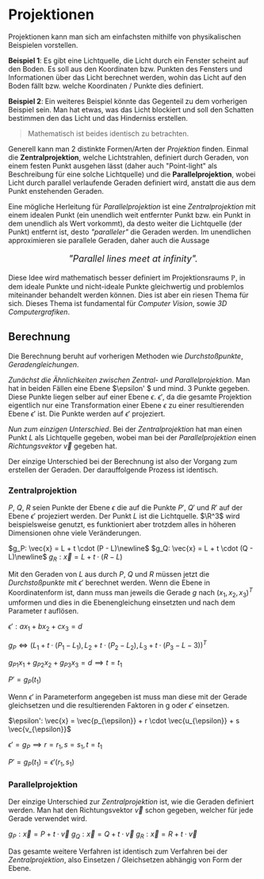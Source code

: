 # Projektionen

Projektionen kann man sich am einfachsten mithilfe von physikalischen Beispielen vorstellen.

**Beispiel 1**: Es gibt eine Lichtquelle, die Licht durch ein Fenster scheint auf den Boden. Es soll aus den Koordinaten bzw. Punkten des Fensters und Informationen über das Licht berechnet werden, wohin das Licht auf den Boden fällt bzw. welche Koordinaten / Punkte dies definiert.

**Beispiel 2**: Ein weiteres Beispiel könnte das Gegenteil zu dem vorherigen Beispiel sein. Man hat etwas, was das Licht blockiert und soll den Schatten bestimmen den das Licht und das Hinderniss erstellen.

> Mathematisch ist beides identisch zu betrachten.

Generell kann man 2 distinkte Formen/Arten der *Projektion* finden. Einmal die **Zentralprojektion**, welche Lichtstrahlen, definiert durch Geraden, von einem festen Punkt ausgehen lässt (daher auch "Point-light" als Beschreibung für eine solche Lichtquelle) und die **Parallelprojektion**, wobei Licht durch parallel verlaufende Geraden definiert wird, anstatt die aus dem Punkt enstehenden Geraden.

Eine mögliche Herleitung für *Parallelprojektion* ist eine *Zentralprojektion* mit einem idealen Punkt (ein unendlich weit entfernter Punkt bzw. ein Punkt in dem unendlich als Wert vorkommt), da desto weiter die Lichtquelle (der Punkt) entfernt ist, desto *"paralleler"* die Geraden werden. Im unendlichen approximieren sie parallele Geraden, daher auch die Aussage

<p style="font-size: 18px; text-align: center; font-style: italic;">"Parallel lines meet at infinity".</p>

Diese Idee wird mathematisch besser definiert im Projektionsraums $\mathbb{P}$, in dem ideale Punkte und nicht-ideale Punkte gleichwertig und problemlos miteinander behandelt werden können. Dies ist aber ein riesen Thema für sich. Dieses Thema ist fundamental für *Computer Vision*, sowie *3D Computergrafiken*.

## Berechnung

Die Berechnung beruht auf vorherigen Methoden wie *Durchstoßpunkte*, *Geradengleichungen*.

*Zunächst die Ähnlichkeiten zwischen Zentral- und Parallelprojektion*. Man hat in beiden Fällen eine Ebene $\epsilon' $ und mind. 3 Punkte gegeben. Diese Punkte liegen selber auf einer Ebene $\epsilon$. $\epsilon'$, da die gesamte Projektion eigentlich nur eine Transformation einer Ebene $\epsilon$ zu einer resultierenden Ebene $\epsilon'$ ist. Die Punkte werden auf $\epsilon'$ projeziert.

*Nun zum einzigen Unterschied*. Bei der *Zentralprojektion* hat man einen Punkt $L$ als Lichtquelle gegeben, wobei man bei der *Parallelprojektion* einen *Richtungsvektor* $\vec{v}$ gegeben hat.

Der einzige Unterschied bei der Berechnung ist also der Vorgang zum erstellen der Geraden. Der darauffolgende Prozess ist identisch.

### Zentralprojektion

$P$, $Q$, $R$ seien Punkte der Ebene $\epsilon$ die auf die Punkte $P'$, $Q'$ und $R'$ auf der Ebene $\epsilon'$ projeziert werden. Der Punkt $L$ ist die Lichtquelle. $\R^3$ wird beispielsweise genutzt, es funktioniert aber trotzdem alles in höheren Dimensionen ohne viele Veränderungen.

$g_P: \vec{x} = L + t \cdot (P - L)\newline$
$g_Q: \vec{x} = L + t \cdot (Q - L)\newline$
$g_R: \vec{x} = L + t \cdot (R - L)$

Mit den Geraden von $L$ aus durch $P$, $Q$ und $R$ müssen jetzt die *Durchstoßpunkte* mit $\epsilon'$ berechnet werden. Wenn die Ebene in Koordinatenform ist, dann muss man jeweils die Gerade $g$ nach $(x_1, x_2, x_3)^T$ umformen und dies in die Ebenengleichung einsetzten und nach dem Parameter $t$ auflösen.

$\epsilon': ax_1 + bx_2 + cx_3 = d$

$g_P \iff (L_1 + t \cdot (P_1 - L_1), L_2 + t \cdot (P_2 - L_2), L_3 + t \cdot (P_3 - L-3))^T$

$g_{P1}x_1 + g_{P2}x_2 + g_{P3}x_3 = d \implies t = t_1$

$P' = g_P(t_1)$

Wenn $\epsilon'$ in Parameterform angegeben ist muss man diese mit der Gerade gleichsetzen und die resultierenden Faktoren in g oder $\epsilon'$ einsetzen.

$\epsilon': \vec{x} = \vec{p_{\epsilon}} + r \cdot \vec{u_{\epsilon}} + s \vec{v_{\epsilon}}$

$\epsilon' = g_P \implies r = r_1, s = s_1, t = t_1$

$P' = g_P(t_1) = \epsilon'(r_1, s_1)$

### Parallelprojektion

Der einzige Unterschied zur *Zentralprojektion* ist, wie die Geraden definiert werden. Man hat den Richtungsvektor $\vec{v}$ schon gegeben, welcher für jede Gerade verwendet wird.

$g_P: \vec{x} = P + t \cdot \vec{v}$
$g_Q: \vec{x} = Q + t \cdot \vec{v}$
$g_R: \vec{x} = R + t \cdot \vec{v}$

Das gesamte weitere Verfahren ist identisch zum Verfahren bei der *Zentralprojektion*, also Einsetzen / Gleichsetzen abhängig von Form der Ebene.